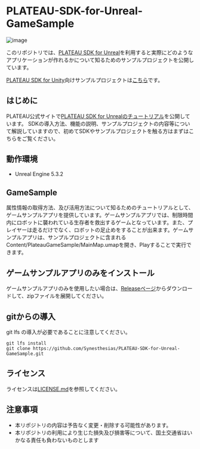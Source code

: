# PLATEAU-SDK-for-Unreal-GameSample
![image](https://github.com/Synesthesias/PLATEAU-SDK-for-Unreal-GameSample/assets/96822472/98b03623-1861-43d8-ab45-3c286eb01eca)

このリポジトリでは、[PLATEAU SDK for Unreal](https://github.com/Project-PLATEAU/PLATEAU-SDK-for-Unreal)を利用すると実際にどのようなアプリケーションが作れるかについて知るためのサンプルプロジェクトを公開しています。

[PLATEAU SDK for Unity](https://github.com/Project-PLATEAU/PLATEAU-SDK-for-Unity)向けサンプルプロジェクトは[こちら](https://github.com/Project-PLATEAU/PLATEAU-SDK-for-Unity-Samples)です。

## はじめに
PLATEAU公式サイトで[PLATEAU SDK for Unrealのチュートリアル](https://www.mlit.go.jp/plateau/learning/tpc17-2/)を公開しています。
SDKの導入方法、機能の説明、サンプルプロジェクトの内容等について解説していますので、初めてSDKやサンプルプロジェクトを触る方はまずはこちらをご覧ください。

## 動作環境
- Unreal Engine 5.3.2

## GameSample
属性情報の取得方法、及び活用方法について知るためのチュートリアルとして、ゲームサンプルアプリを提供しています。ゲームサンプルアプリでは、制限時間内にロボットに襲われている生存者を救出するゲームとなっています。また、プレイヤーは走るだけでなく、ロボットの足止めをすることが出来ます。ゲームサンプルアプリは、サンプルプロジェクトに含まれるContent/PlateauGameSample/MainMap.umapを開き、Playすることで実行できます。


## ゲームサンプルアプリのみをインストール
ゲームサンプルアプリのみを使用したい場合は、[Releaseページ](https://github.com/Synesthesias/PLATEAU-SDK-for-Unreal-GameSample/releases)からダウンロードして、zipファイルを展開してください。

## gitからの導入
git lfs の導入が必要であることに注意してください。
```
git lfs install
git clone https://github.com/Synesthesias/PLATEAU-SDK-for-Unreal-GameSample.git
```
## ライセンス
ライセンスは[LICENSE.md](/LICENSE.md)を参照してください。

## 注意事項
- 本リポジトリの内容は予告なく変更・削除する可能性があります。
- 本リポジトリの利用により生じた損失及び損害等について、国土交通省はいかなる責任も負わないものとします

